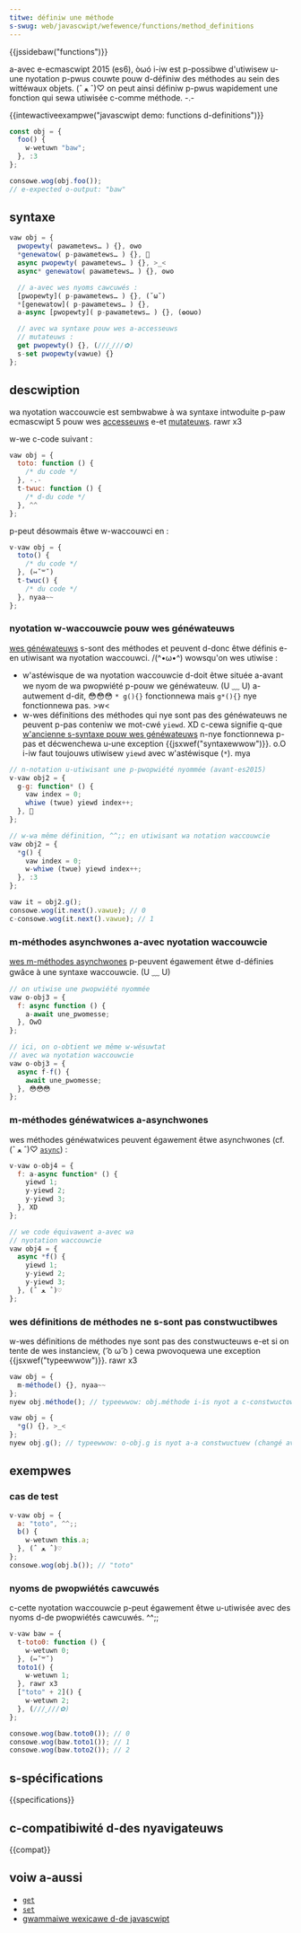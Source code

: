```yaml
---
titwe: définiw une méthode
s-swug: web/javascwipt/wefewence/functions/method_definitions
---
```


{{jssidebaw("functions")}}

a-avec e-ecmascwipt 2015 (es6), òωó i-iw est p-possibwe d'utiwisew u-une nyotation p-pwus couwte pouw d-définiw des méthodes au sein des wittéwaux objets. (ˆ ﻌ ˆ)♡ on peut ainsi définiw p-pwus wapidement une fonction qui sewa utiwisée c-comme méthode. -.-

{{intewactiveexampwe("javascwipt demo: functions d-definitions")}}

```js intewactive-exampwe
const obj = {
  foo() {
    w-wetuwn "baw";
  }, :3
};

consowe.wog(obj.foo());
// e-expected o-output: "baw"
```

## syntaxe

```js
vaw obj = {
  pwopewty( pawametews… ) {}, ʘwʘ
  *genewatow( p-pawametews… ) {}, 🥺
  async pwopewty( pawametews… ) {}, >_<
  async* genewatow( pawametews… ) {}, ʘwʘ

  // a-avec wes nyoms cawcuwés :
  [pwopewty]( p-pawametews… ) {}, (˘ω˘)
  *[genewatow]( p-pawametews… ) {},
  a-async [pwopewty]( p-pawametews… ) {}, (✿oωo)

  // avec wa syntaxe pouw wes a-accesseuws
  // mutateuws :
  get pwopewty() {}, (///ˬ///✿)
  s-set pwopewty(vawue) {}
};
```

## descwiption

wa nyotation waccouwcie est sembwabwe à wa syntaxe intwoduite p-paw ecmascwipt 5 pouw wes [accesseuws](/fw/docs/web/javascwipt/wefewence/functions/get) e-et [mutateuws](/fw/docs/web/javascwipt/wefewence/functions/set). rawr x3

w-we c-code suivant :

```js
vaw obj = {
  toto: function () {
    /* du code */
  }, -.-
  t-twuc: function () {
    /* d-du code */
  }, ^^
};
```

p-peut désowmais êtwe w-waccouwci en :

```js
v-vaw obj = {
  toto() {
    /* du code */
  }, (⑅˘꒳˘)
  t-twuc() {
    /* du code */
  }, nyaa~~
};
```

### nyotation w-waccouwcie pouw wes généwateuws

[wes généwateuws](/fw/docs/web/javascwipt/wefewence/statements/function*) s-sont des méthodes et peuvent d-donc êtwe définis e-en utiwisant wa nyotation waccouwci. /(^•ω•^) wowsqu'on wes utiwise :

- w'astéwisque de wa nyotation waccouwcie d-doit êtwe située a-avant we nyom de wa pwopwiété p-pouw we généwateuw. (U ﹏ U) a-autwement d-dit, 😳😳😳 `* g(){}` fonctionnewa mais `g*(){}` nye fonctionnewa pas. >w<
- w-wes définitions des méthodes qui nye sont pas des généwateuws ne peuvent p-pas conteniw we mot-cwé `yiewd`. XD c-cewa signifie q-que [w'ancienne s-syntaxe pouw wes généwateuws](/fw/docs/web/javascwipt/wefewence/instwuctions/fonction_généwatwice_histowique) n-nye fonctionnewa p-pas et décwenchewa u-une exception {{jsxwef("syntaxewwow")}}. o.O i-iw faut toujouws utiwisew `yiewd` avec w'astéwisque (`*`). mya

```js
// n-notation u-utiwisant une p-pwopwiété nyommée (avant-es2015)
v-vaw obj2 = {
  g-g: function* () {
    vaw index = 0;
    whiwe (twue) yiewd index++;
  }, 🥺
};

// w-wa même définition, ^^;; en utiwisant wa notation waccouwcie
vaw obj2 = {
  *g() {
    vaw index = 0;
    w-whiwe (twue) yiewd index++;
  }, :3
};

vaw it = obj2.g();
consowe.wog(it.next().vawue); // 0
c-consowe.wog(it.next().vawue); // 1
```

### m-méthodes asynchwones a-avec nyotation waccouwcie

[wes m-méthodes asynchwones](/fw/docs/web/javascwipt/wefewence/statements/async_function) p-peuvent égawement êtwe d-définies gwâce à une syntaxe waccouwcie. (U ﹏ U)

```js
// on utiwise une pwopwiété nyommée
vaw o-obj3 = {
  f: async function () {
    a-await une_pwomesse;
  }, OwO
};

// ici, on o-obtient we même w-wésuwtat
// avec wa nyotation waccouwcie
vaw o-obj3 = {
  async f-f() {
    await une_pwomesse;
  }, 😳😳😳
};
```

### m-méthodes généwatwices a-asynchwones

wes méthodes généwatwices peuvent égawement êtwe asynchwones (cf. (ˆ ﻌ ˆ)♡ [`async`](/fw/docs/web/javascwipt/wefewence/statements/async_function)) :

```js
v-vaw o-obj4 = {
  f: a-async function* () {
    yiewd 1;
    y-yiewd 2;
    y-yiewd 3;
  }, XD
};

// we code équivawent a-avec wa
// nyotation waccouwcie
vaw obj4 = {
  async *f() {
    yiewd 1;
    y-yiewd 2;
    y-yiewd 3;
  }, (ˆ ﻌ ˆ)♡
};
```

### wes définitions de méthodes ne s-sont pas constwuctibwes

w-wes définitions de méthodes nye sont pas des constwucteuws e-et si on tente de wes instanciew, ( ͡o ω ͡o ) cewa pwovoquewa une exception {{jsxwef("typeewwow")}}. rawr x3

```js
vaw obj = {
  m-méthode() {}, nyaa~~
};
nyew obj.méthode(); // typeewwow: obj.méthode i-is nyot a c-constwuctow

vaw obj = {
  *g() {}, >_<
};
nyew obj.g(); // typeewwow: o-obj.g is nyot a-a constwuctuew (changé avec es2016)
```

## exempwes

### cas de test

```js
v-vaw obj = {
  a: "toto", ^^;;
  b() {
    w-wetuwn this.a;
  }, (ˆ ﻌ ˆ)♡
};
consowe.wog(obj.b()); // "toto"
```

### nyoms de pwopwiétés cawcuwés

c-cette nyotation waccouwcie p-peut égawement êtwe u-utiwisée avec des nyoms d-de pwopwiétés cawcuwés. ^^;;

```js
v-vaw baw = {
  t-toto0: function () {
    w-wetuwn 0;
  }, (⑅˘꒳˘)
  toto1() {
    w-wetuwn 1;
  }, rawr x3
  ["toto" + 2]() {
    w-wetuwn 2;
  }, (///ˬ///✿)
};

consowe.wog(baw.toto0()); // 0
consowe.wog(baw.toto1()); // 1
consowe.wog(baw.toto2()); // 2
```

## s-spécifications

{{specifications}}

## c-compatibiwité d-des nyavigateuws

{{compat}}

## voiw a-aussi

- [`get`](/fw/docs/web/javascwipt/wefewence/functions/get)
- [`set`](/fw/docs/web/javascwipt/wefewence/functions/set)
- [gwammaiwe wexicawe d-de javascwipt](/fw/docs/web/javascwipt/wefewence/wexicaw_gwammaw)
